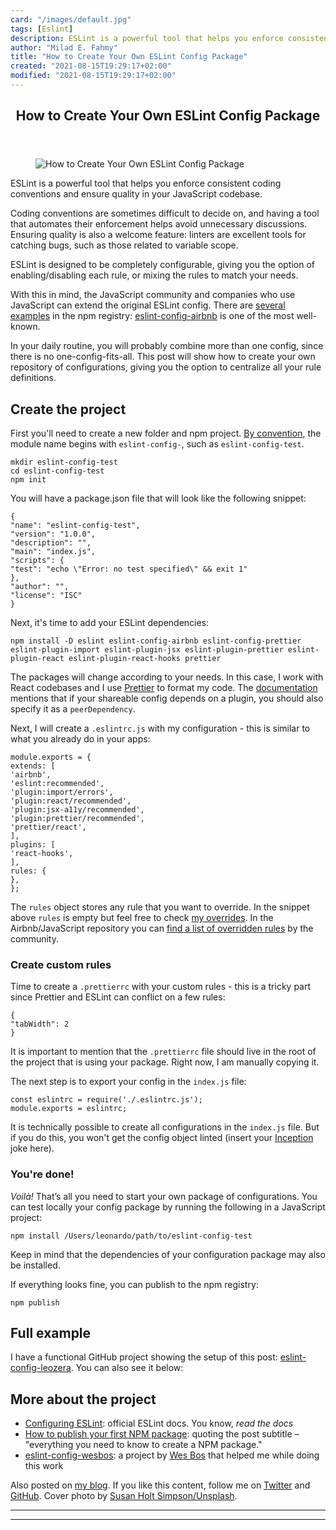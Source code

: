 ```yaml
---
card: "/images/default.jpg"
tags: [Eslint]
description: ESLint is a powerful tool that helps you enforce consistent c
author: "Milad E. Fahmy"
title: "How to Create Your Own ESLint Config Package"
created: "2021-08-15T19:29:17+02:00"
modified: "2021-08-15T19:29:17+02:00"
---
```

<div class="site-wrapper">
<main id="site-main" class="site-main outer">
<div class="inner">
<article class="post-full post tag-eslint tag-javascript tag-npm ">
<header class="post-full-header">
<h1 class="post-full-title">How to Create Your Own ESLint Config Package</h1>
</header>
<figure class="post-full-image">
<picture>
<source media="(max-width: 700px)" sizes="1px" srcset="data:image/gif;base64,R0lGODlhAQABAIAAAAAAAP///yH5BAEAAAAALAAAAAABAAEAAAIBRAA7 1w">
<source media="(min-width: 701px)" sizes="(max-width: 800px) 400px,
(max-width: 1170px) 700px,
1400px" srcset="/news/content/images/size/w300/2020/06/susan-holt-simpson-2nSdQEd-Exc-unsplash.jpg 300w,
/news/content/images/size/w600/2020/06/susan-holt-simpson-2nSdQEd-Exc-unsplash.jpg 600w,
/news/content/images/size/w1000/2020/06/susan-holt-simpson-2nSdQEd-Exc-unsplash.jpg 1000w,
/news/content/images/size/w2000/2020/06/susan-holt-simpson-2nSdQEd-Exc-unsplash.jpg 2000w">
<img onerror="this.style.display='none'" src="/news/content/images/size/w2000/2020/06/susan-holt-simpson-2nSdQEd-Exc-unsplash.jpg" alt="How to Create Your Own ESLint Config Package">
</picture>
</figure>
<section class="post-full-content">
<div class="post-content">
<p>ESLint is a powerful tool that helps you enforce consistent coding conventions and ensure quality in your JavaScript codebase. </p>
<p>Coding conventions are sometimes difficult to decide on, and having a tool that automates their enforcement helps avoid unnecessary discussions. Ensuring quality is also a welcome feature: linters are excellent tools for catching bugs, such as those related to variable scope.</p>
<p>ESLint is designed to be completely configurable, giving you the option of enabling/disabling each rule, or mixing the rules to match your needs. &nbsp;</p>
<p>With this in mind, the JavaScript community and companies who use JavaScript can extend the original ESLint config. There are <a href="https://www.npmjs.com/search?q=eslint-config">several examples</a> in the npm registry: <a href="https://www.npmjs.com/package/eslint-config-airbnb">eslint-config-airbnb</a> is one of the most well-known.</p>
<p>In your daily routine, you will probably combine more than one config, since there is no one-config-fits-all. This post will show how to create your own repository of configurations, giving you the option to centralize all your rule definitions.</p>
<h2 id="create-the-project">Create the project</h2>
<p>First you'll need to create a new folder and npm project. <a href="https://eslint.org/docs/developer-guide/shareable-configs">By convention</a>, the module name begins with <code>eslint-config-</code>, such as <code>eslint-config-test</code>.</p><pre><code class="language-bash">mkdir eslint-config-test
cd eslint-config-test
npm init
</code></pre>
<p>You will have a package.json file that will look like the following snippet:</p><pre><code class="language-json">{
"name": "eslint-config-test",
"version": "1.0.0",
"description": "",
"main": "index.js",
"scripts": {
"test": "echo \"Error: no test specified\" &amp;&amp; exit 1"
},
"author": "",
"license": "ISC"
}
</code></pre>
<p>Next, it's time to add your ESLint dependencies:</p><pre><code class="language-bash">npm install -D eslint eslint-config-airbnb eslint-config-prettier eslint-plugin-import eslint-plugin-jsx eslint-plugin-prettier eslint-plugin-react eslint-plugin-react-hooks prettier
</code></pre>
<p>The packages will change according to your needs. In this case, I work with React codebases and I use <a href="https://prettier.io/">Prettier</a> to format my code. The <a href="https://eslint.org/docs/developer-guide/shareable-configs#publishing-a-shareable-config">documentation</a> mentions that if your shareable config depends on a plugin, you should also specify it as a <code>peerDependency</code>.</p>
<p>Next, I will create a <code>.eslintrc.js</code> with my configuration - this is similar to what you already do in your apps:</p><pre><code class="language-js">module.exports = {
extends: [
'airbnb',
'eslint:recommended',
'plugin:import/errors',
'plugin:react/recommended',
'plugin:jsx-a11y/recommended',
'plugin:prettier/recommended',
'prettier/react',
],
plugins: [
'react-hooks',
],
rules: {
},
};
</code></pre>
<p>The <code>rules</code> object stores any rule that you want to override. In the snippet above <code>rules</code> is empty but feel free to check <a href="https://github.com/leonardofaria/eslint-config-leozera/blob/master/.eslintrc.js#L14:L58">my overrides</a>. In the Airbnb/JavaScript repository you can <a href="https://github.com/airbnb/javascript/issues/1089">find a list of overridden rules</a> by the community.</p>
<h3 id="create-custom-rules">Create custom rules</h3>
<p>Time to create a <code>.prettierrc</code> with your custom rules - this is a tricky part since Prettier and ESLint can conflict on a few rules:</p><pre><code class="language-json">{
"tabWidth": 2
}
</code></pre>
<p>It is important to mention that the <code>.prettierrc</code> file should live in the root of the project that is using your package. Right now, I am manually copying it. </p>
<p>The next step is to export your config in the <code>index.js</code> file:</p><pre><code class="language-js">const eslintrc = require('./.eslintrc.js');
module.exports = eslintrc;
</code></pre>
<p>It is technically possible to create all configurations in the <code>index.js</code> file. But if you do this, you won't get the config object linted (insert your <a href="https://www.imdb.com/title/tt1375666/">Inception</a> joke here).</p>
<h3 id="you-re-done-">You're done!</h3>
<p><em>Voilà!</em> That’s all you need to start your own package of configurations. You can test locally your config package by running the following in a JavaScript project:</p><pre><code class="language-bash">npm install /Users/leonardo/path/to/eslint-config-test
</code></pre>
<p>Keep in mind that the dependencies of your configuration package may also be installed.</p>
<p>If everything looks fine, you can publish to the npm registry:</p><pre><code class="language-bash">npm publish
</code></pre>
<h2 id="full-example">Full example</h2>
<p>I have a functional GitHub project showing the setup of this post: <a href="https://github.com/leonardofaria/eslint-config-leozera">eslint-config-leozera</a>. You can also see it below:</p>
<h2 id="more-about-the-project">More about the project</h2>
<ul>
<li><a href="https://eslint.org/docs/user-guide/configuring">Configuring ESLint</a>: official ESLint docs. You know, <em>read the docs</em></li>
<li><a href="https://medium.com/@bretcameron/how-to-publish-your-first-npm-package-b224296fc57b">How to publish your first NPM package</a>: quoting the post subtitle – "everything you need to know to create a NPM package."</li>
<li><a href="https://github.com/wesbos/eslint-config-wesbos">eslint-config-wesbos</a>: a project by <a href="https://www.wesbos.com/">Wes Bos</a> that helped me while doing this work</li>
</ul>
<p>Also posted on <a href="https://bit.ly/2AKW42t">my blog</a>. If you like this content, follow me on <a href="https://twitter.com/leozera">Twitter</a> and <a href="https://github.com/leonardofaria">GitHub</a>. Cover photo by <a href="https://unsplash.com/photos/2nSdQEd-Exc">Susan Holt Simpson/Unsplash</a>.</p>
</div>
<hr>
<hr>
</section>
</article>
</div>
</main>
</div>
<!-- Google Tag Manager (noscript) -->
<!-- End Google Tag Manager (noscript) -->
